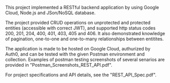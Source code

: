 This project implemented a RESTful backend application by using Google Cloud, Node.js and JSon/NoSQL database. 

The project provided CRUD operations on unprotected and protected entities (accessible with correct JWT), and supported http status codes 200, 201, 204, 400, 401, 403, 405 and 406. It also demonstrated knowledge of pagination, one-to-one and one-to-many relationships between entitites. 

The application is made to be hosted on Google Cloud, authurized by Auth0, and can be tested with the given Postman environment and collection. Examples of postman testing screenshots of several senarios are provided in "Postman_Screenshots_REST_API.pdf". 

For project specifications and API details, see the "REST_API_Spec.pdf".


